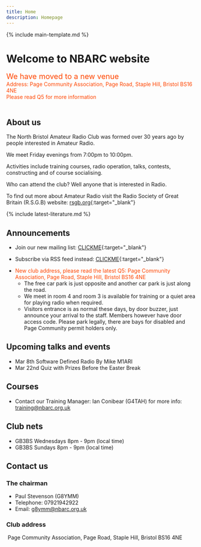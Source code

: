 ```yaml
---
title: Home
description: Homepage
---
```


{% include main-template.md %}

# Welcome to NBARC website

<div style="color: orangered; font-size: 20px">We have moved to a new venue</div>
<div style="color: orangered; font-size: `8px">Address: Page Community Association, Page Road, Staple Hill, Bristol BS16 4NE</div>
<div style="color: orangered; font-size: `8px">Please read Q5 for more information</div><br>

## About us

The North Bristol Amateur Radio Club was formed over 30 years ago by people interested in Amateur Radio.

We meet Friday evenings from 7:00pm to 10:00pm.

Activities include training courses, radio operation, talks, contests, constructing and of course socialising.

Who can attend the club? Well anyone that is interested in Radio.

To find out more about Amateur Radio visit the Radio Society of Great Britain (R.S.G.B) website: [rsgb.org](https://rsgb.org/){:target="_blank"}

{% include latest-literature.md %}

## Announcements

* ​Join our new mailing list: [CLICKME](https://groups.google.com/forum/?nomobile=true#!forum/mx0nbc/join){:target="_blank"}
* Subscribe via RSS feed instead: [CLICKME​](https://groups.google.com/forum/feed/mx0nbc/msgs/rss.xml?num=15){:target="_blank"}
* <div style="color: orangered;">New club address, please read the latest Q5: Page Community Association, Page Road, Staple Hill, Bristol BS16 4NE</div>
	
	* The free car park is just opposite and another car park is just along the road.
	* We meet in room 4 and room 3 is available for training or a quiet area for playing radio when required.
	* Visitors entrance is as normal these days, by door buzzer, just announce your arrival to the staff. Members however have door access code. Please park legally, there are bays for disabled and Page Community permit holders only.

## Upcoming talks and events

* Mar 8th Software Defined Radio By Mike M1ARI
* Mar 22nd Quiz with Prizes Before the Easter Break

## Courses

* Contact our Training Manager: Ian Conibear (G4TAH) for more info: [training@nbarc.org.uk](mailto:training@nbarc.org.uk)

## Club nets

* ​GB3BS Wednesdays 8pm - 9pm (local time)
* GB3BS Sundays 8pm - 9pm (local time)

## Contact us

### The chairman

* Paul Stevenson (G8YMM)
* Telephone: 07921942922
* Email: [g8ymm@nbarc.org.uk](mailto:g8ymm@nbarc.org.uk)

### Club address
​
Page Community Association, Page Road, Staple Hill, Bristol BS16 4NE